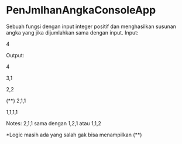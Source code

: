 # PenJmlhanAngkaConsoleApp

Sebuah fungsi dengan input integer positif dan menghasilkan susunan angka yang jika dijumlahkan sama dengan input.
Input:

4

Output:

4

3,1

2,2

(**) 2,1,1

1,1,1,1

Notes: 2,1,1 sama dengan 1,2,1 atau 1,1,2

*Logic masih ada yang salah gak bisa menampilkan (**) 
